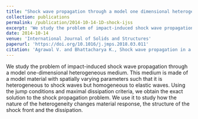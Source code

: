```yaml
---
title: "Shock wave propagation through a model one dimensional heterogeneous medium"
collection: publications
permalink: /publication/2014-10-14-1D-shock-ijss
excerpt: 'We study the problem of impact-induced shock wave propagation through a model one-dimensional heterogeneous medium.'
date: 2014-10-14
venue: 'International Journal of Solids and Structures'
paperurl: 'https://doi.org/10.1016/j.jmps.2018.03.011'
citation: 'Agrawal V. and Bhattacharya K., Shock wave propagation in a model one-dimensional heterogeneous medium, <i>International Journal of Solids and Structures</i>, <b>51</b> (2014), 3604-3618.'
---
```


We study the problem of impact-induced shock wave propagation through a model one-dimensional heterogeneous medium. This medium is made of a model material with spatially varying parameters such that it is heterogeneous to shock waves but homogeneous to elastic waves. Using the jump conditions and maximal dissipation criteria, we obtain the exact solution to the shock propagation problem. We use it to study how the nature of the heterogeneity changes material response, the structure of the shock front and the dissipation.
